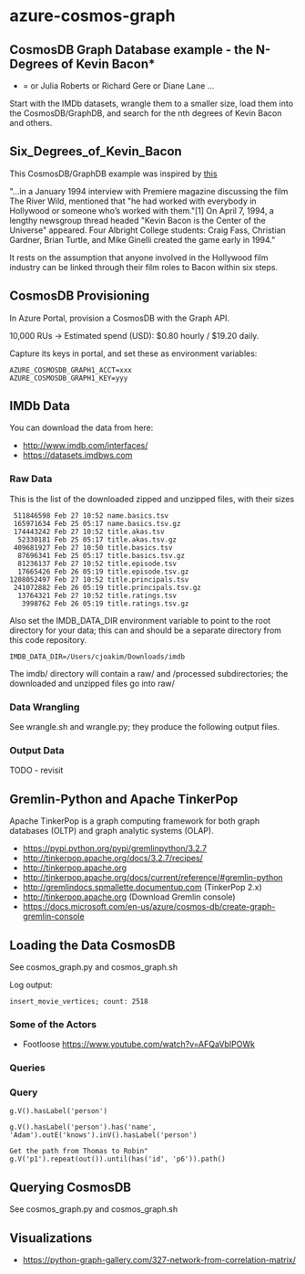 # azure-cosmos-graph

## CosmosDB Graph Database example - the N-Degrees of Kevin Bacon*

* = or Julia Roberts or Richard Gere or Diane Lane ...

Start with the IMDb datasets, wrangle them to a smaller size, load them into
the CosmosDB/GraphDB, and search for the nth degrees of Kevin Bacon and others.

## Six_Degrees_of_Kevin_Bacon

This CosmosDB/GraphDB example was inspired by [this](https://en.wikipedia.org/wiki/Six_Degrees_of_Kevin_Bacon)

"...in a January 1994 interview with Premiere magazine discussing the film The River Wild, mentioned that "he had worked with everybody in Hollywood or someone who’s worked with them."[1] On April 7, 1994, a lengthy newsgroup thread headed "Kevin Bacon is the Center of the Universe" appeared.  Four Albright College students: Craig Fass, Christian Gardner, Brian Turtle, and Mike Ginelli created the game early in 1994."

It rests on the assumption that anyone involved in the Hollywood film industry can be linked through their film roles to Bacon within six steps.

## CosmosDB Provisioning

In Azure Portal, provision a CosmosDB with the Graph API.

10,000 RUs -> Estimated spend (USD): $0.80 hourly / $19.20 daily.

Capture its keys in portal, and set these as environment variables:
```
AZURE_COSMOSDB_GRAPH1_ACCT=xxx
AZURE_COSMOSDB_GRAPH1_KEY=yyy
```

## IMDb Data

You can download the data from here:

- http://www.imdb.com/interfaces/
- https://datasets.imdbws.com

### Raw Data

This is the list of the downloaded zipped and unzipped files, with their sizes
```
 511846598 Feb 27 10:52 name.basics.tsv
 165971634 Feb 25 05:17 name.basics.tsv.gz
 174443242 Feb 27 10:52 title.akas.tsv
  52330181 Feb 25 05:17 title.akas.tsv.gz
 409681927 Feb 27 10:50 title.basics.tsv
  87696341 Feb 25 05:17 title.basics.tsv.gz
  81236137 Feb 27 10:52 title.episode.tsv
  17665426 Feb 26 05:19 title.episode.tsv.gz
1208052497 Feb 27 10:52 title.principals.tsv
 241072882 Feb 26 05:19 title.principals.tsv.gz
  13764321 Feb 27 10:52 title.ratings.tsv
   3998762 Feb 26 05:19 title.ratings.tsv.gz
```

Also set the IMDB_DATA_DIR environment variable to point to the root directory
for your data; this can and should be a separate directory from this code repository.
```
IMDB_DATA_DIR=/Users/cjoakim/Downloads/imdb
```

The imdb/ directory will contain a raw/ and /processed subdirectories;
the downloaded and unzipped files go into raw/

### Data Wrangling

See wrangle.sh and wrangle.py; they produce the following output files.

### Output Data

TODO - revisit

## Gremlin-Python and Apache TinkerPop

Apache TinkerPop is a graph computing framework for both graph databases (OLTP)
and graph analytic systems (OLAP).

- https://pypi.python.org/pypi/gremlinpython/3.2.7
- http://tinkerpop.apache.org/docs/3.2.7/recipes/
- http://tinkerpop.apache.org
- http://tinkerpop.apache.org/docs/current/reference/#gremlin-python
- http://gremlindocs.spmallette.documentup.com (TinkerPop 2.x)
- http://tinkerpop.apache.org (Download Gremlin console)
- https://docs.microsoft.com/en-us/azure/cosmos-db/create-graph-gremlin-console

## Loading the Data CosmosDB

See cosmos_graph.py and cosmos_graph.sh

Log output:
```
insert_movie_vertices; count: 2518

```

### Some of the Actors

- Footloose https://www.youtube.com/watch?v=AFQaVbIPOWk


### Queries





### Query

```
g.V().hasLabel('person')

g.V().hasLabel('person').has('name', 'Adam').outE('knows').inV().hasLabel('person')

Get the path from Thomas to Robin"
g.V('p1').repeat(out()).until(has('id', 'p6')).path()
```


## Querying CosmosDB

See cosmos_graph.py and cosmos_graph.sh



## Visualizations

- https://python-graph-gallery.com/327-network-from-correlation-matrix/

